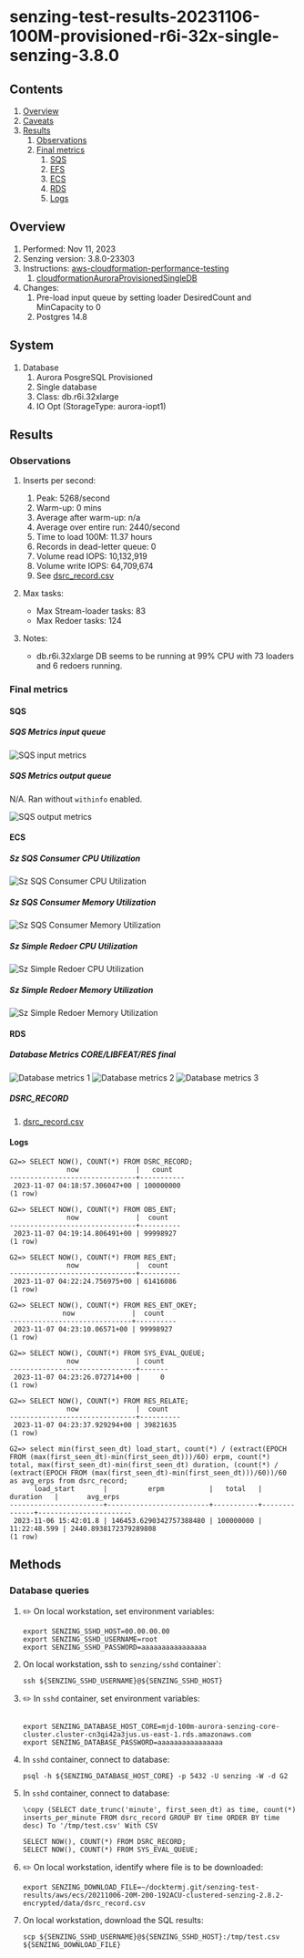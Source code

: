 # senzing-test-results-20231106-100M-provisioned-r6i-32x-single-senzing-3.8.0

## Contents

1. [Overview](#overview)
1. [Caveats](#caveats)
1. [Results](#results)
    1. [Observations](#observations)
    1. [Final metrics](#final-metrics)
        1. [SQS](#sqs)
        1. [EFS](#efs)
        1. [ECS](#ecs)
        1. [RDS](#rds)
        1. [Logs](#logs)

## Overview

1. Performed: Nov 11, 2023
2. Senzing version: 3.8.0-23303
3. Instructions:
   [aws-cloudformation-performance-testing](https://github.com/Senzing/aws-cloudformation-performance-testing)
    1. [cloudformationAuroraProvisionedSingleDB](https://github.com/Senzing/aws-cloudformation-performance-testing/blob/main/cloudformationAuroraProvisionedSingleDB)
4. Changes:
    1. Pre-load input queue by setting loader DesiredCount and MinCapacity to 0
    1. Postgres 14.8

## System

1. Database
    1. Aurora PosgreSQL Provisioned
    1. Single database
    1. Class: db.r6i.32xlarge
    1. IO Opt (StorageType: aurora-iopt1)

## Results

### Observations

1. Inserts per second:
    1. Peak: 5268/second
    1. Warm-up: 0 mins
    1. Average after warm-up: n/a
    1. Average over entire run: 2440/second
    1. Time to load 100M: 11.37 hours
    1. Records in dead-letter queue: 0
    1. Volume read IOPS:    10,132,919
    1. Volume write IOPS:   64,709,674
    1. See [dsrc_record.csv](data/dsrc_record.csv)

1. Max tasks:

    - Max Stream-loader tasks: 83
    - Max Redoer tasks: 124

1. Notes:
    - db.r6i.32xlarge DB seems to be running at 99% CPU with 73 loaders and 6 redoers running.


### Final metrics

#### SQS

##### SQS Metrics input queue

![SQS input metrics](images/sqs-input-metrics.png "SQS input metrics")

##### SQS Metrics output queue

N/A.  Ran without `withinfo` enabled.

![SQS output metrics](images/sqs-output-metrics.png "SQS output metrics")

#### ECS

##### Sz SQS Consumer CPU Utilization

![Sz SQS Consumer CPU Utilization](images/stream-loader-CPU-Utilization.png "Sz SQS Consumer CPU Utilization")

##### Sz SQS Consumer Memory Utilization

![Sz SQS Consumer Memory Utilization](images/stream-loader-Memory-Utilization.png "Sz SQS Consumer Memory Utilization")

##### Sz Simple Redoer CPU Utilization

![Sz Simple Redoer CPU Utilization](images/redoer-CPU-Utilization.png "Sz Simple Redoer CPU Utilization")

##### Sz Simple Redoer Memory Utilization

![Sz Simple Redoer Memory Utilization](images/redoer-Memory-Utilization.png "Sz Simple Redoer Memory Utilization")

#### RDS

##### Database Metrics CORE/LIBFEAT/RES final

![Database metrics 1](images/database-metrics-core-1.png "Database metrics 1")
![Database metrics 2](images/database-metrics-core-2.png "Database metrics 2")
![Database metrics 3](images/database-metrics-core-3.png "Database metrics 3")


##### DSRC_RECORD

1. [dsrc_record.csv](data/dsrc_record.csv)

#### Logs

```
G2=> SELECT NOW(), COUNT(*) FROM DSRC_RECORD;
              now              |   count
-------------------------------+-----------
 2023-11-07 04:18:57.306047+00 | 100000000
(1 row)

G2=> SELECT NOW(), COUNT(*) FROM OBS_ENT;
              now              |  count
-------------------------------+----------
 2023-11-07 04:19:14.806491+00 | 99998927
(1 row)

G2=> SELECT NOW(), COUNT(*) FROM RES_ENT;
              now              |  count
-------------------------------+----------
 2023-11-07 04:22:24.756975+00 | 61416086
(1 row)

G2=> SELECT NOW(), COUNT(*) FROM RES_ENT_OKEY;
             now              |  count
------------------------------+----------
 2023-11-07 04:23:10.06571+00 | 99998927
(1 row)

G2=> SELECT NOW(), COUNT(*) FROM SYS_EVAL_QUEUE;
              now              | count
-------------------------------+-------
 2023-11-07 04:23:26.072714+00 |     0
(1 row)

G2=> SELECT NOW(), COUNT(*) FROM RES_RELATE;
              now              |  count
-------------------------------+----------
 2023-11-07 04:23:37.929294+00 | 39821635
(1 row)

G2=> select min(first_seen_dt) load_start, count(*) / (extract(EPOCH FROM (max(first_seen_dt)-min(first_seen_dt)))/60) erpm, count(*) total, max(first_seen_dt)-min(first_seen_dt) duration, (count(*) / (extract(EPOCH FROM (max(first_seen_dt)-min(first_seen_dt)))/60))/60 as avg_erps from dsrc_record;
      load_start       |          erpm           |   total   |   duration   |       avg_erps
-----------------------+-------------------------+-----------+--------------+-----------------------
 2023-11-06 15:42:01.8 | 146453.6290342757388480 | 100000000 | 11:22:48.599 | 2440.8938172379289808
(1 row)

```

## Methods

### Database queries

1. :pencil2: On local workstation, set environment variables:

    ```console
    export SENZING_SSHD_HOST=00.00.00.00
    export SENZING_SSHD_USERNAME=root
    export SENZING_SSHD_PASSWORD=aaaaaaaaaaaaaaaa
    ```

1. On local workstation, ssh to `senzing/sshd` container`:

    ```console
    ssh ${SENZING_SSHD_USERNAME}@${SENZING_SSHD_HOST}
    ```

1. :pencil2: In `sshd` container, set environment variables:

    ```console

    export SENZING_DATABASE_HOST_CORE=mjd-100m-aurora-senzing-core-cluster.cluster-cn3qi42a3jus.us-east-1.rds.amazonaws.com
    export SENZING_DATABASE_PASSWORD=aaaaaaaaaaaaaaaa
    ```

1. In `sshd` container, connect to database:

    ```console
    psql -h ${SENZING_DATABASE_HOST_CORE} -p 5432 -U senzing -W -d G2
    ```

1. In `sshd` container, connect to database:

    ```console
    \copy (SELECT date_trunc('minute', first_seen_dt) as time, count(*) inserts_per_minute FROM dsrc_record GROUP BY time ORDER BY time desc) To '/tmp/test.csv' With CSV

    SELECT NOW(), COUNT(*) FROM DSRC_RECORD;
    SELECT NOW(), COUNT(*) FROM SYS_EVAL_QUEUE;
    ```

1. :pencil2: On local workstation, identify where file is to be downloaded:

    ```console
    export SENZING_DOWNLOAD_FILE=~/docktermj.git/senzing-test-results/aws/ecs/20211006-20M-200-192ACU-clustered-senzing-2.8.2-encrypted/data/dsrc_record.csv
    ```

1. On local workstation, download the SQL results:

    ```console
    scp ${SENZING_SSHD_USERNAME}@${SENZING_SSHD_HOST}:/tmp/test.csv ${SENZING_DOWNLOAD_FILE}
    ```
